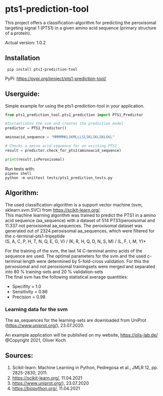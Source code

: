 # pts1-prediction-tool
This project offers a classification-algorithm for predicting the peroxisomal targeting signal 1 (PTS1) in a given amino acid sequence (primary structure of a protein).

Actual version: 1.0.2
## Installation
``` pip install pts1-prediction-tool```

PyPi: https://pypi.org/project/pts1-prediction-tool/
## Userguide:
Simple example for using the pts1-prediction-tool in your application.
```python
from pts1_prediction_tool.pts1_prediction import PTS1_Predictor

#Instantiates the svm and creates the prediction model
predictor = PTS1_Predictor()

aminoacid_sequence = "MMMMMKLSKMLLLSLSKLSKLSKLSKL"

# Checks a amino acid sequence for an existing PTS1 
result = predictor.check_for_pts1(aminoacid_sequence)

print(result.isPeroxisomal)
```

Run tests with: \
```pipenv shell ``` \
```python -m unittest tests/pts1_prediction_tests.py ```

## Algorithm:
The used classification-algorithm is a support vector machine (svm, sklearn.svm.SVC) from https://scikit-learn.org/. \
This machine learning algorithm was trained to predict the PTS1 in a amino acid sequence (aa_sequence) with a dataset of
514 PTS1/peroxisomal and 11.337 not peroxisomal aa_sequences.
The peroxisomal dataset was generated out of 2324 peroxisomal aa_sequences, which were filtered for the c-terminal-pts1-tripeptide \
(S, A, C, P, H, T, N, Q, E, G, V) / (K, R, H, Q, D, N, S, M) / (L, F, I, M, Y)* 

For the training of the svm, the last 14 C-terminal amino acids of the sequence are used.
The optimal parameters for the svm and the used c-terminal length were determined
by 5-fold-cross validation. For this the perxosiomal and not peroxisomal trainingsets were merged and
separated into 80 % training-sets and 20 % validation-sets\
The final svm has the following statistical average quantities:
* Specifity = 1.0 
* Sensitivity = 0.86
* Precision = 0.98

### Learning data for the svm
The aa_sequences for the learning-sets are downloaded from UniProt (https://www.uniprot.org/), 23.07.2020.
 

An example application will be published on my website, https://olis-lab.de/ \
@Copyright 2021, Oliver Koch 

## Sources:
1. Scikit-learn: Machine Learning in Python, Pedregosa et al., JMLR 12, pp. 2825-2830, 2011.
1. https://scikit-learn.org/, 11.04.2021
1. https://www.uniprot.org/), 23.07.2020
1. https://biopython.org/, 11.04.2021